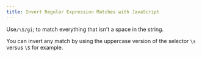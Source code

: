 ```yaml
---
title: Invert Regular Expression Matches with JavaScript
---
```

Use`/\S/gi`; to match everything that isn't a space in the string.

You can invert any match by using the uppercase version of the selector `\s` versus `\S` for example.